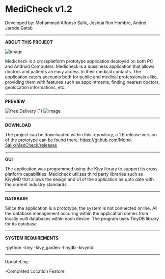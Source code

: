 # MediCheck v1.2   

Developed by: Mohammad Alfonso Salik, Joshua Ron Hombre, Andrei Jarode Gatab

------------------------------------------------------------------------------------------------------------------------------------------------------
**ABOUT THIS PROJECT**

![image](https://user-images.githubusercontent.com/60991019/155828390-1d29c898-3536-49d9-ae20-5bdfb0261c3f.png)

Medicheck is a crossplatform prototype application deployed on both PC and Android Computers. Medicheck is a bussiness application that allows doctors and patients an easy access to their medical contacts. The application caters accounts both for public and medical professionals alike, providing them with features such as appointments, finding nearest doctors, geolocation informations, etc. 

------------------------------------------------------------------------------------------------------------------------------------------------------
**PREVIEW**

![free Delivery (1)](https://user-images.githubusercontent.com/60991019/155828796-530b9e83-4d6e-43c9-8a5e-e93957708744.png)
![image](https://user-images.githubusercontent.com/60991019/155828866-0506ac79-f9d7-46e1-ba44-a44ecb7d6b3a.png)

------------------------------------------------------------------------------------------------------------------------------------------------------
**DOWNLOAD**

The project can be downloaded within this repository, a 1.6 release version of the prototype can be found there.
https://github.com/Mohd-Salik/MedCheck/releases

------------------------------------------------------------------------------------------------------------------------------------------------------
**GUI**

The application was programmed using the Kivy library to support its cross platform capabilities. Medicheck utilizes third party libraries such as KivyMD that allows the design and UI of the application be upto date with the current industry standards.

------------------------------------------------------------------------------------------------------------------------------------------------------
**DATABASE**

Since the application is a prototype, the system is not connected online. All the database management occuring within the application comes from locally built databases within each device. The program uses TinyDB library for its database.

------------------------------------------------------------------------------------------------------------------------------------------------------
**SYSTEM REQUIREMENTS**

-python
-kivy
-kivy_garden
-tinydb
-kivymd

------------------------------------------------------------------------------------------------------------------------------------------------------
UpdateLog:

-Completed Location Feature



